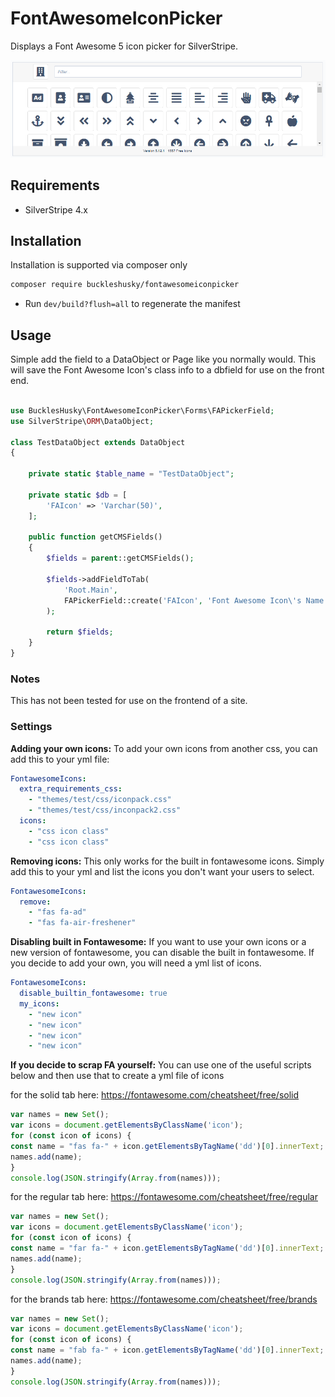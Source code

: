 FontAwesomeIconPicker
=================

Displays a Font Awesome 5 icon picker for SilverStripe.

![Overview of Image Cropper Field](screenshots/screenshot1.PNG)

## Requirements

* SilverStripe 4.x

## Installation

Installation is supported via composer only

```sh
composer require buckleshusky/fontawesomeiconpicker
```

* Run `dev/build?flush=all` to regenerate the manifest

## Usage

Simple add the field to a DataObject or Page like you normally would. 
This will save the Font Awesome Icon's class info to a dbfield for use on the front end.

```php

use BucklesHusky\FontAwesomeIconPicker\Forms\FAPickerField;
use SilverStripe\ORM\DataObject;

class TestDataObject extends DataObject
{

    private static $table_name = "TestDataObject";

    private static $db = [
        'FAIcon' => 'Varchar(50)',
    ];

    public function getCMSFields()
    {
        $fields = parent::getCMSFields();

        $fields->addFieldToTab(
            'Root.Main',
            FAPickerField::create('FAIcon', 'Font Awesome Icon\'s Name')
        );

        return $fields;
    }
}
```

### Notes
This has not been tested for use on the frontend of a site.

### Settings

**Adding your own icons:**
To add your own icons from another css, you can add this to your yml file:

```yml
FontawesomeIcons:
  extra_requirements_css:
    - "themes/test/css/iconpack.css"
    - "themes/test/css/inconpack2.css"
  icons:
    - "css icon class"
    - "css icon class"
```

**Removing icons:**
This only works for the built in fontawesome icons.
Simply add this to your yml and list the icons you don't 
want your users to select.

```yml
FontawesomeIcons:
  remove:
    - "fas fa-ad"
    - "fas fa-air-freshener"
```

**Disabling built in Fontawesome:**
If you want to use your own icons or a new version of fontawesome,
you can disable the built in fontawesome. If you decide to add your own,
you will need a yml list of icons.

```yml
FontawesomeIcons:
  disable_builtin_fontawesome: true
  my_icons:
    - "new icon"
    - "new icon"
    - "new icon"
    - "new icon"
```


**If you decide to scrap FA yourself:**
You can use one of the useful scripts below and then use that to create
a yml file of icons

for the solid tab here: https://fontawesome.com/cheatsheet/free/solid

```javascript
var names = new Set();
var icons = document.getElementsByClassName('icon');
for (const icon of icons) {
const name = "fas fa-" + icon.getElementsByTagName('dd')[0].innerText;
names.add(name);
}
console.log(JSON.stringify(Array.from(names)));
```

for the regular tab here: https://fontawesome.com/cheatsheet/free/regular

```javascript
var names = new Set();
var icons = document.getElementsByClassName('icon');
for (const icon of icons) {
const name = "far fa-" + icon.getElementsByTagName('dd')[0].innerText;
names.add(name);
}
console.log(JSON.stringify(Array.from(names)));
```

for the brands tab here: https://fontawesome.com/cheatsheet/free/brands

```javascript
var names = new Set();
var icons = document.getElementsByClassName('icon');
for (const icon of icons) {
const name = "fab fa-" + icon.getElementsByTagName('dd')[0].innerText;
names.add(name);
}
console.log(JSON.stringify(Array.from(names)));
```
